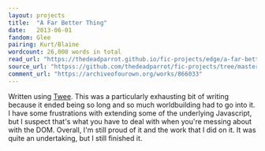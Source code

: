 ```yaml
---
layout: projects
title:  "A Far Better Thing"
date:   2013-06-01
fandom: Glee
pairing: Kurt/Blaine
wordcount: 26,000 words in total
read_url: "https://thedeadparrot.github.io/fic-projects/edge/a-far-better-thing.html"
source_url: "httpss://github.com/thedeadparrot/fic-projects/tree/master/edge"
comment_url: "https://archiveofourown.org/works/866033"
---
```


Written using [Twee](https://gimcrackd.com/etc/src/). This was a particularly exhausting bit of writing because it ended being so long and so much worldbuilding had to go into it. I have some frustrations with extending some of the underlying Javascript, but I suspect that's what you have to deal with when you're messing about with the DOM. Overall, I'm still proud of it and the work that I did on it. It was quite an undertaking, but I still finished it.
